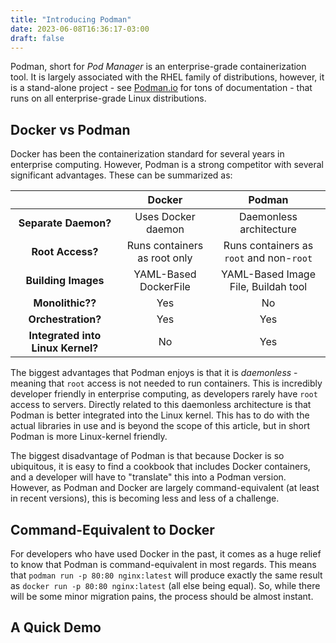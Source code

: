 ```yaml
---
title: "Introducing Podman"
date: 2023-06-08T16:36:17-03:00
draft: false
---
```


Podman, short for *Pod Manager* is an enterprise-grade containerization tool.  It is largely associated with the RHEL family of distributions, however, it is a stand-alone project  - see [Podman.io](https://podman.io/) for tons of documentation - that runs on all enterprise-grade Linux distributions.

## Docker vs Podman
Docker has been the containerization standard for several years in enterprise computing.  However, Podman is a strong competitor with several significant advantages.  These can be summarized as:

|                                   | Docker                       | Podman                                   |
|:---------------------------------:|:----------------------------:|:----------------------------------------:|
| **Separate Daemon?**              | Uses Docker daemon           | Daemonless architecture                  |
| **Root Access?**                  | Runs containers as root only | Runs containers as `root` and non-`root` | 
| **Building Images**               | YAML-Based DockerFile        | YAML-Based Image File, Buildah tool      |
| **Monolithic??**                  | Yes                          | No                                       |
| **Orchestration?**                | Yes                          | Yes                                      |
| **Integrated into Linux Kernel?** | No                           | Yes                                      |

The biggest advantages that Podman enjoys is that it is *daemonless* - meaning that `root` access is not needed to run containers.  This is incredibly developer friendly in enterprise computing, as developers rarely have `root` access to servers.  Directly related to this daemonless architecture is that Podman is better integrated into the Linux kernel.  This has to do with the actual libraries in use and is beyond the scope of this article, but in short Podman is more Linux-kernel friendly.

The biggest disadvantage of Podman is that because Docker is so ubiquitous, it is easy to find a cookbook that includes Docker containers, and a developer will have to "translate" this into a Podman version.  However, as Podman and Docker are largely command-equivalent (at least in recent versions), this is becoming less and less of a challenge.

## Command-Equivalent to Docker

For developers who have used Docker in the past, it comes as a huge relief to know that Podman is command-equivalent in most regards.  This means that `podman run -p 80:80 nginx:latest` will produce exactly the same result as `docker run -p 80:80 nginx:latest` (all else being equal).  So, while there will be some minor migration pains, the process should be almost instant.

## A Quick Demo


